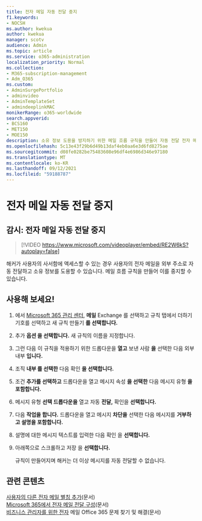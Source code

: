```yaml
---
title: 전자 메일 자동 전달 중지
f1.keywords:
- NOCSH
ms.author: kwekua
author: kwekua
manager: scotv
audience: Admin
ms.topic: article
ms.service: o365-administration
localization_priority: Normal
ms.collection:
- M365-subscription-management
- Adm_O365
ms.custom:
- AdminSurgePortfolio
- adminvideo
- AdminTemplateSet
- admindeeplinkMAC
monikerRange: o365-worldwide
search.appverid:
- BCS160
- MET150
- MOE150
description: 소유 정보 도용을 방지하기 위한 메일 흐름 규칙을 만들어 자동 전달 전자 메일을 중지하는 방법을 학습합니다.
ms.openlocfilehash: 5c13e43f29b6d49b13daf4eb0aa6e3d6fd8275ae
ms.sourcegitcommit: d08fe0282be75483608e96df4e6986d346e97180
ms.translationtype: MT
ms.contentlocale: ko-KR
ms.lasthandoff: 09/12/2021
ms.locfileid: "59188787"
---
```

# <a name="stop-email-auto-forward"></a>전자 메일 자동 전달 중지

## <a name="watch-stop-auto-forwarding-emails"></a>감시: 전자 메일 자동 전달 중지

> [!VIDEO https://www.microsoft.com/videoplayer/embed/RE2W6kS?autoplay=false]

해커가 사용자의 사서함에 액세스할 수 있는 경우 사용자의 전자 메일을 외부 주소로 자동 전달하고 소유 정보를 도용할 수 있습니다. 메일 흐름 규칙을 만들어 이를 중지할 수 있습니다.

## <a name="try-it"></a>사용해 보세요!

1. 에서 <a href="https://go.microsoft.com/fwlink/p/?linkid=2024339" target="_blank">Microsoft 365 관리 센터</a>, **메일** Exchange 를 선택하고 규칙 탭에서 더하기 기호를 선택하고 새 규칙 만들기 **를 선택합니다.**  
1. 추가 **옵션 을 선택합니다.** 새 규칙의 이름을 지정합니다.
1. 그런 다음 이 규칙을 적용하기 위한 드롭다운을 **열고** 보낸 사람 **을** 선택한 다음 외부 내부 **입니다.**
1. 조직 **내부 를 선택한** 다음 확인 **을 선택합니다.**
1. 조건 **추가를 선택하고** 드롭다운을 열고 메시지 속성 **을 선택한** 다음 메시지 유형 **을 포함합니다.**
1. 메시지 유형 **선택 드롭다운을** 열고 자동 **전달,** 확인을 **선택합니다.**
1. 다음 **작업을 합니다.** 드롭다운을 열고 메시지 **차단을** 선택한 다음 메시지를 **거부하고 설명을 포함합니다.**
1. 설명에 대한 메시지 텍스트를 입력한 다음 확인 을 **선택합니다.**
1. 아래쪽으로 스크롤하고 저장 을 **선택합니다.**

    규칙이 만들어지며 해커는 더 이상 메시지를 자동 전달할 수 없습니다.

## <a name="related-content"></a>관련 콘텐츠

[사용자의 다른 전자 메일 별칭 추가](../admin/email/add-another-email-alias-for-a-user.md)(문서)\
[Microsoft 365에서 전자 메일 전달 구성](../admin/email/configure-email-forwarding.md)(문서)\
[비즈니스 관리자를 위한 전자](/exchange/troubleshoot/email-delivery/email-delivery-issues) 메일 Office 365 문제 찾기 및 해결(문서)